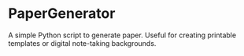 # PaperGenerator

A simple Python script to generate paper. Useful for creating printable templates or digital note-taking backgrounds.
